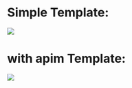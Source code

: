 # Simple Template:
<a href="https://portal.azure.com/#create/Microsoft.Template/uri/https%3A%2F%2Fraw.githubusercontent.com%2FScottHolden%2FAzureSPASample%2Fmaster%2Fdeploy%2Fsimple-deploy.json" target="_blank">
    <img src="http://azuredeploy.net/deploybutton.png"/>
</a>

# with apim Template:
<a href="https://portal.azure.com/#create/Microsoft.Template/uri/https%3A%2F%2Fraw.githubusercontent.com%2FScottHolden%2FAzureSPASample%2Fmaster%2Fdeploy%2Ffull-fd-cdn-apim-storage-deploy.json" target="_blank">
    <img src="http://azuredeploy.net/deploybutton.png"/>
</a>

